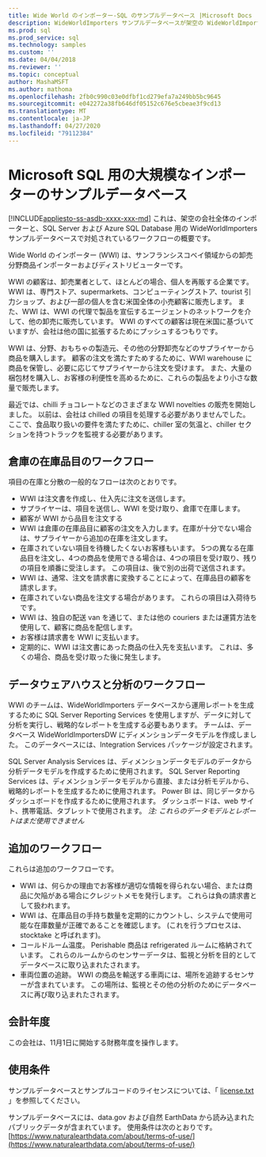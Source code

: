 ```yaml
---
title: Wide World のインポーター-SQL のサンプルデータベース |Microsoft Docs
description: WideWorldImporters サンプルデータベースが架空の WideWorldImporters 会社のワークフローをサポートする方法について説明します。
ms.prod: sql
ms.prod_service: sql
ms.technology: samples
ms.custom: ''
ms.date: 04/04/2018
ms.reviewer: ''
ms.topic: conceptual
author: MashaMSFT
ms.author: mathoma
ms.openlocfilehash: 2fb0c990c03e0dfbf1cd279efa7a249bb5bc9645
ms.sourcegitcommit: e042272a38fb646df05152c676e5cbeae3f9cd13
ms.translationtype: MT
ms.contentlocale: ja-JP
ms.lasthandoff: 04/27/2020
ms.locfileid: "79112384"
---
```

# <a name="wide-world-importers-sample-databases-for-microsoft-sql"></a>Microsoft SQL 用の大規模なインポーターのサンプルデータベース
[!INCLUDE[appliesto-ss-asdb-xxxx-xxx-md](../includes/appliesto-ss-asdb-xxxx-xxx-md.md)]
これは、架空の会社全体のインポーターと、SQL Server および Azure SQL Database 用の WideWorldImporters サンプルデータベースで対処されているワークフローの概要です。  

Wide World のインポーター (WWI) は、サンフランシスコベイ領域からの卸売分野商品インポーターおよびディストリビューターです。

WWI の顧客は、卸売業者として、ほとんどの場合、個人を再販する企業です。 WWI は、専門ストア、supermarkets、コンピューティングストア、tourist 引力ショップ、および一部の個人を含む米国全体の小売顧客に販売します。 また、WWI は、WWI の代理で製品を宣伝するエージェントのネットワークを介して、他の卸売に販売しています。 WWI のすべての顧客は現在米国に基づいていますが、会社は他の国に拡張するためにプッシュするつもりです。

WWI は、分野、おもちゃの製造元、その他の分野卸売などのサプライヤーから商品を購入します。 顧客の注文を満たすためするために、WWI warehouse に商品を保管し、必要に応じてサプライヤーから注文を受けます。 また、大量の梱包材を購入し、お客様の利便性を高めるために、これらの製品をより小さな数量で販売します。

最近では、chilli チョコレートなどのさまざまな WWI novelties の販売を開始しました。  以前は、会社は chilled の項目を処理する必要がありませんでした。 ここで、食品取り扱いの要件を満たすために、chiller 室の気温と、chiller セクションを持つトラックを監視する必要があります。

## <a name="workflow-for-warehouse-stock-items"></a>倉庫の在庫品目のワークフロー

項目の在庫と分散の一般的なフローは次のとおりです。
- WWI は注文書を作成し、仕入先に注文を送信します。
- サプライヤーは、項目を送信し、WWI を受け取り、倉庫で在庫します。
- 顧客が WWI から品目を注文する
- WWI は倉庫の在庫品目に顧客の注文を入力します。在庫が十分でない場合は、サプライヤーから追加の在庫を注文します。
- 在庫されていない項目を待機したくないお客様もいます。 5つの異なる在庫品目を注文し、4つの商品を使用できる場合は、4つの項目を受け取り、残りの項目を順番に受注します。 この項目は、後で別の出荷で送信されます。
- WWI は、通常、注文を請求書に変換することによって、在庫品目の顧客を請求します。
- 在庫されていない商品を注文する場合があります。 これらの項目は入荷待ちです。
- WWI は、独自の配送 van を通じて、または他の couriers または運賃方法を使用して、顧客に商品を配信します。
- お客様は請求書を WWI に支払います。
- 定期的に、WWI は注文書にあった商品の仕入先を支払います。 これは、多くの場合、商品を受け取った後に発生します。

## <a name="data-warehouse-and-analysis-workflow"></a>データウェアハウスと分析のワークフロー

WWI のチームは、WideWorldImporters データベースから運用レポートを生成するために SQL Server Reporting Services を使用しますが、データに対して分析を実行し、戦略的なレポートを生成する必要もあります。 チームは、データベース WideWorldImportersDW にディメンションデータモデルを作成しました。 このデータベースには、Integration Services パッケージが設定されます。

SQL Server Analysis Services は、ディメンションデータモデルのデータから分析データモデルを作成するために使用されます。 SQL Server Reporting Services は、ディメンションデータモデルから直接、または分析モデルから、戦略的レポートを生成するために使用されます。 Power BI は、同じデータからダッシュボードを作成するために使用されます。 ダッシュボードは、web サイト、携帯電話、タブレットで使用されます。 *注: これらのデータモデルとレポートはまだ使用できません*

## <a name="additional-workflows"></a>追加のワークフロー

これらは追加のワークフローです。
- WWI は、何らかの理由でお客様が適切な情報を得られない場合、または商品に欠陥がある場合にクレジットメモを発行します。 これらは負の請求書として扱われます。
- WWI は、在庫品目の手持ち数量を定期的にカウントし、システムで使用可能な在庫数量が正確であることを確認します。 (これを行うプロセスは、stocktake と呼ばれます)。
- コールドルーム温度。 Perishable 商品は refrigerated ルームに格納されています。 これらのルームからのセンサーデータは、監視と分析を目的としてデータベースに取り込まれたされます。
- 車両位置の追跡。 WWI の商品を輸送する車両には、場所を追跡するセンサーが含まれています。 この場所は、監視とその他の分析のためにデータベースに再び取り込まれたされます。

## <a name="fiscal-year"></a>会計年度

この会社は、11月1日に開始する財務年度を操作します。

## <a name="terms-of-use"></a>使用条件

サンプルデータベースとサンプルコードのライセンスについては、「 [license.txt](https://github.com/Microsoft/sql-server-samples/blob/master/license.txt) 」を参照してください。

サンプルデータベースには、data.gov および自然 EarthData から読み込まれたパブリックデータが含まれています。 使用条件は次のとおりです。[https://www.naturalearthdata.com/about/terms-of-use/](https://www.naturalearthdata.com/about/terms-of-use/)
